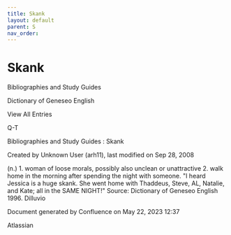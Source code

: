 ```yaml
---
title: Skank
layout: default
parent: S
nav_order:
---
```


# Skank

Bibliographies and Study Guides

Dictionary of Geneseo English

View All Entries

Q-T

Bibliographies and Study Guides : Skank

Created by  Unknown User (arh11), last modified on Sep 28, 2008

(n.) 1. woman of loose morals, possibly also unclean or unattractive 2. walk home in the morning after spending the night with someone. &quot;I heard Jessica is a huge skank. She went home with Thaddeus, Steve, AL, Natalie, and Kate; all in the SAME NIGHT!&quot; Source: Dictionary of Geneseo English 1996. Dilluvio

Document generated by Confluence on May 22, 2023 12:37

Atlassian
